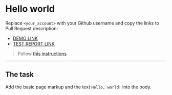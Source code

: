 # Hello world
Replace `<your_account>` with your Github username and copy the links to Pull Request description:
- [DEMO LINK](https://MaksymYaremenko.github.io/layout_hello-world/)
- [TEST REPORT LINK](https://MaksymYaremenko.github.io/layout_hello-world/report/html_report/)

> Follow [this instructions](https://mate-academy.github.io/layout_task-guideline/#how-to-solve-the-layout-tasks-on-github)
___

## The task 
Add the basic page markup and the text `Hello, world!` into the body.
